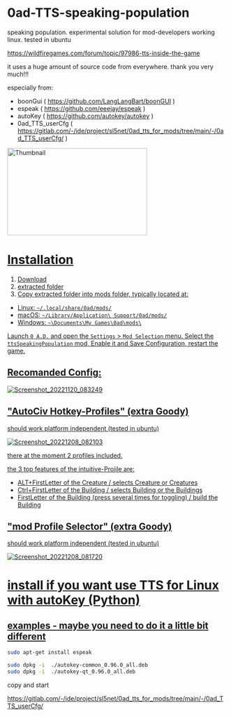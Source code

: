 # 0ad-TTS-speaking-population
speaking population. experimental solution for mod-developers working linux. tested in ubuntu

https://wildfiregames.com/forum/topic/97986-tts-inside-the-game

it uses a huge amount of source code from everywhere. 
thank you very much!!!

especially from:
- boonGui ( https://github.com/LangLangBart/boonGUI )
- espeak ( https://github.com/eeejay/espeak )
- autoKey ( https://github.com/autokey/autokey )
- 0ad_TTS_userCfg ( https://gitlab.com/-/ide/project/sl5net/0ad_tts_for_mods/tree/main/-/0ad_TTS_userCfg/ )

<a href="https://www.youtube.com/watch?v=b_-AXmcDIRs" target="_blank"><img src="http://img.youtube.com/vi/b_-AXmcDIRs/0.jpg" alt="Thumbnail" width="320" height="200" />

# Installation

1. Download
1. extracted folder
1. Copy extracted folder into mods folder, typically located at:

- Linux: `~/.local/share/0ad/mods/`
- macOS: `~/Library/Application\ Support/0ad/mods/`
- Windows: `~\Documents\My Games\0ad\mods\`

Launch `0 A.D.` and open the `Settings` > `Mod Selection` menu.
Select the `ttsSpeakingPopulation` mod, Enable it and Save Configuration, restart the game.



## Recomanded Config:

![Screenshot_20221120_083249](https://user-images.githubusercontent.com/5634759/202891078-87dd47d1-9448-423e-85f3-2e30cb78146e.jpg)

## "AutoCiv Hotkey-Profiles" (extra Goody)

should work platform independent (tested in ubuntu)

![Screenshot_20221208_082103](https://user-images.githubusercontent.com/5634759/206384044-feef5147-8302-4820-838a-ef1b3b3fb2f4.jpg)

there at the moment 2 profiles included.

the 3 top features of the intuitive-Projile are:

- ALT+FirstLetter of the Creature / selects Creature or Creatures
- Ctrl+FirstLetter of the Building / selects Building or the Buildings
- FirstLetter of the Building (press several times for toggling) / build the Building


## "mod Profile Selector" (extra Goody)

should work platform independent (tested in ubuntu)

![Screenshot_20221208_081720](https://user-images.githubusercontent.com/5634759/206383669-4c2f81ec-b90b-412d-875d-c454741bcf1b.jpg)


# install if you want use TTS for Linux with autoKey (Python)

## examples - maybe you need to do it a little bit different
```sh
sudo apt-get install espeak 

sudo dpkg -i  ./autokey-common_0.96.0_all.deb 
sudo dpkg -i  ./autokey-qt_0.96.0_all.deb
```
copy and start

https://gitlab.com/-/ide/project/sl5net/0ad_tts_for_mods/tree/main/-/0ad_TTS_userCfg/ 

